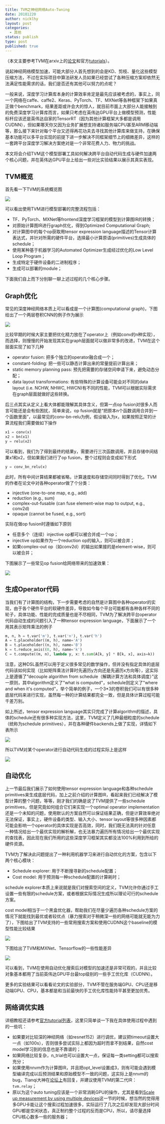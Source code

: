 ```yaml
---
title: TVM之神经网络Auto-Tuning
date: 20181220
author: nicklhy
layout: post
categories:
  - 其他
status: publish
type: post
published: true
---
```


（本文主要参考TVM在arxiv上的[论文](https://arxiv.org/pdf/1802.04799.pdf)和官方[tutorials](https://docs.tvm.ai/tutorials)）。



说起神经网络模型加速，可能大部分人首先想到的会是KD、剪枝、量化这些模型压缩方法，不过在实际项目中算法研发人员如果已经尝试了各种压缩方案却依然无法满足性能需求的话，我们是否还有其他可以努力的点呢？

一般来说，深度学习计算库本身的计算效率肯定是最先应该被考虑的，事实上，同一个网络在caffe、caffe2、Keras、PyTorch、TF、MXNet等各种框架下如果真正做个benchmark，结果差距或许会大的惊人，就目前市面上大部分人能接触到的免费深度学习计算库而言，如果只考虑在英伟达GPU平台上做模型预测，性能标杆应该还是英伟达自家的TensorRT（因为其他计算框架大多都是调用CUDNN），但如果哪天你又因为业务扩展想支持诸如服务端CPU甚至ARM移动端等，那么接下来针对每个平台又还得再花功夫去寻找其他计算库来做支持，在确保基本功能可以多平台实现的前提下进一步解决不同框架细节上的细微差异，这样的一套跨平台深度学习解决方案绝对是一个非常花费人力、物力的挑战。

本文将会介绍TVM这个模型部署工具如何解决跨平台自动代码生成与硬件加速两个核心问题，并在英伟达GPU平台上给出一些对比实验结果以展示其真实表现。



## TVM概览

首先看一下TVM的系统概览图

![](/images/post/2018/12/tvm_system_overview.png)

可以看出使用TVM进行模型部署的完整流程包括：

* TF、PyTorch、MXNet等frontend深度学习框架的模型到计算图IR的转换；
* 对原始计算图IR进行graph优化，得到Optimized Computational Graph;
* 对计算图中的每个op获取用tensor expression language描述的Tensor计算表达式，并针对所需的硬件平台，选择最小计算原语(primitives)生成具体的schedule；
* 使用某种基于机器学习的Automated Optimizer生成经过优化的Low Level Loop Program；
* 生成特定于硬件设备的二进制程序；
* 生成可以部署的module；

下面我们自上而下分别聊一聊上述过程的几个核心步骤。



## Graph优化

常见的深度神经网络本质上可以看成是一个计算图(computational graph)，下图给出了一个两层卷积CNN的例子作为展示

![](/images/post/2018/12/conv_2layer_graph.png)



比较早期的时候大家主要把优化精力放在了operator上（例如conv的n种实现），而选择，则慢慢的开始发现其实在graph层面就可以做非常多的改进，TVM在这个层面实现了如下几种

* operator fusion: 把多个独立的operator融合成一个；
* constant-folding: 把一些可以静态计算出来的常量提前计算出来；
* static memory planning pass: 预先把需要的存储空间申请下来，避免动态分配；
* data layout transformations: 有些特殊的计算设备可能会对不同的data layout (i.e. NCHW, NHWC, HWCN)有不同的性能，TVM可以根据实际需求在graph层面就做好这些转换。

后三点其实从定义上看大体都能理解其具体含义，但第一点op fusion对很多人而言可能还是会有些困扰，简单来说，op fusion就是“把原本n个函数调用合并到一个函数里面”，以最常见的conv-bn-relu为例，假设输入为x，如果按照正常的计算流程我们需要做如下操作

```python
x1 = conv(x)
x2 = bn(x1)
y = relu(x2)
```

可以看到，我们为了得到最终的结果y，需要进行三次函数调用，并且存储中间结果x1和x2，但如果我们进行了op fusion，整个过程则会变成如下形式

```python
y = conv_bn_relu(x)
```

此时，所有中间计算结果都被省略，计算速度和存储空间同时得到了优化。TVM的作者在论文中对各种operator做了个分类：

* injective (one-to-one map, e.g., add)
* reduction (e.g., sum)
* complex-out-fusable (can fuse element-wise map to output, e.g., conv2d)
* opaque (cannot be fused, e.g., sort)

实际在做op fusion时遵循如下原则

* 任意多个（连续）injective op都可以被合并成一个op；
* injective op如果作为一个reduction op的输入，则可以被合并；
* 如果complex-out op（如conv2d）的输出如果接的是element-wise，则可以被合并；

下图展示了一些常见op fusion给网络带来的加速效果：

![](/images/post/2018/12/op_fusion_speed_up.png)



## 生成Operator代码

当我们有了计算图的结构，下一步需要考虑的自然是计算图中各种operator的实现，由于各个硬件平台的软硬件差异，导致如今每个平台可能都有各种各样不同的轮子，具体功能、性能的完成质量也是不尽相同，TVM为了解决跨平台operator代码自动生成的问题引入了一种tensor expression language，下面展示了一个用其表示矩阵乘法的例子

```python
m, n, h = t.var('m'), t.var('n'), t.var('h')
A = t.placeholder((m, h), name='A')
B = t.placeholder((n, h), name='B')
k = t.reduce_axis((0, h), name='k')
C = t.compute((m, n), lambda y, x: t.sum(A[k, y] * B[k, x], axis=k))
```

注意，这种DSL虽然可以用于定义很多常见的数学操作，但并没有指定具体的底层代码该如何实现（比如矩阵乘法计算时先遍历y方向还是先遍历x方向等），这实际上是遵循了“decouple algorithm from schedule（解耦计算方法和具体调度）”这一原则，其中algorithm定义了"what is computed"，schedule则定义了"where and when it's computed"，举个简单的例子，一个3*3的卷积我们可以有很多种底层代码来进行实现，虽然每一种的计算结果都完全一致，但是具体计算过程可能千差万别。

如上所述，tensor expression language其实只完成了计算algorithm的描述，具体的schedule还有很多种实现方法，这里，TVM定义了几种最细粒度的schedule（统称为schedule primitives），并在各种硬件backends上做了实现，详情如下表所示

![](/images/post/2018/12/schedule_primitives.png)

所以TVM对某个operator进行自动代码生成的过程实际上是这样

![](/images/post/2018/12/operator_code_generation.png)



## 自动优化

上一节最后我们展示了如何使用tensor expression language和各种schedule primitives来生成底层代码，加上之前介绍的计算图IR，看起来我们已经解决了模型计算的整个问题，等等，刚才我们的确是说了TVM提供了一些schedule primitives，但是究竟如何组合它们来实现一个optimal operator implementation还是一个未知的问题，使用默认的方案自然可以保证结果正确，但是计算效率绝对无法保证，事实上，硬件设备的类型、输入大小、tensor layout等很多种因素都可能会影响一个operator的具体实现是否高效，同时，我们既无法真的针对任意一种情况给出一个最优实现的解析解，也无法暴力遍历所有情况给出一个最优实现的查找表，因此现在我们所用的这些深度学习框架其实都没法100%利用到所给的硬件资源。

TVM为了解决此问题提出了一种利用机器学习来进行自动优化的方案，包含以下两个核心模块：

* Schedule explorer: 用于不断搜寻新的schedule配置；
* Cost model: 用于预测每一种schedule配置的计算耗时；

schedule explorer本质上来说就是我们对搜索空间的定义，TVM允许你通过手工设置一些有限的schedule方案，或者根据实际情况生成所以理论可行的schedule方案。

cost model相当于一个黑盒优化器，帮助我们在尽量少遍历各种schedule方案的情况下就能找到最优或者较优点（暴力搜索对于稍微深一些的网络可能就无能为力了），下图给出了TVM支持的一些常用搜索方案和使用CUDNN这个baseline的模型性能比较结果

![](/images/post/2018/12/tvm_schedule_optimizer.png)

下图给出了TVM和MXNet、Tensorflow的一些性能差异

![](/images/post/2018/12/e2e_net_bench.png)

可以看到，TVM在使用自动优化搜索后对模型的加速还是非常可观的，并且比较对象基本都用了当前英伟达GPU平台最top级别的一些手工优化库（CUDNN）。

更多的实验结果可以看看论文的实验部分，TVM不管在服务端GPU、CPU还是移动端GPU、CPU，基本都是和当前最快的手工优化库性能持平甚至更加优秀。



## 网络调优实践

详细教程还请参考[官方tutorial列表](https://docs.tvm.ai/tutorials/index.html#auto-tuning)，这里只简单谈一下我在具体使用过程中遇到的一些坑：

* 如果要对比较深的神经网络（如resnet152）进行调优，建议把timeout设置大一点（如100s），否则很多尝试实际上都因为超时而拿不到结果，自然cost model学习到的信息也是不靠谱的；
* 如果网络比较复杂，n_trial也可以设置大一点，保证每一类setting都可以搜索充分；
* 如果使用nnvm作为计算图IR，并且把opt_level设置成3，则有可能会遇到模型编译完成以后预测结果和原始模型不一致的问题，这实际上是nnvm的bug，Tianqi大神在[论坛上](https://discuss.tvm.ai/t/different-output-values-when-setting-opt-level-3-in-nnvm-compiler-build-config/1392/4?u=nicklhy)有回复，并建议使用TVM的第二代IR：`tvm.relay`；
* 原以为这个auto tuning应该是一个非常消耗GPU的操作，尤其是看到[Scale up measurement by using multiple devices](https://docs.tvm.ai/tutorials/autotvm/tune_nnvm_cuda.html#scale-up-measurement-by-using-multiple-devices)这一节的时候，想当然的觉得用多GPU卡能让这个搜索过程加速很多，实际运行了几次之后却发现大部分时间GPU都是空闲状态，真正制约整个过程的反而是CPU，所以，请尽量选择CPU核心数多一些的服务器；